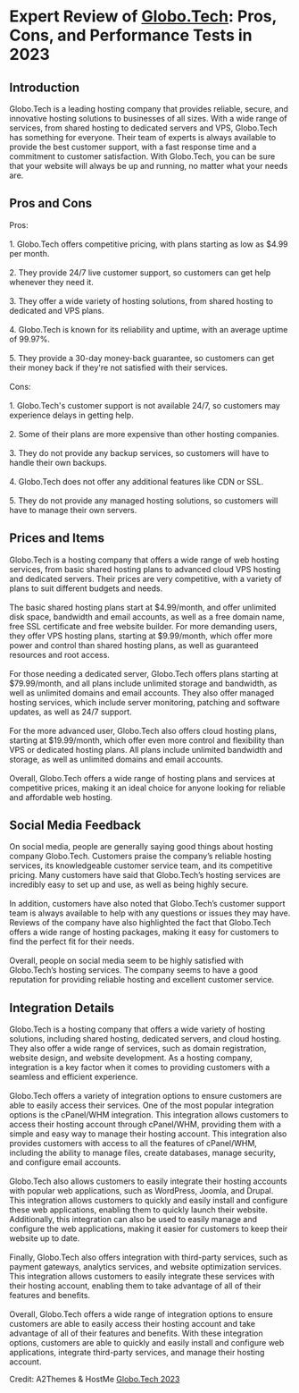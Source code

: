 <h1>Expert Review of <a href="https://a2themes.com/globotech-reviews">Globo.Tech</a>: Pros, Cons, and Performance Tests in 2023</h1>
<h2>Introduction</h2>
Globo.Tech is a leading hosting company that provides reliable, secure, and innovative hosting solutions to businesses of all sizes. With a wide range of services, from shared hosting to dedicated servers and VPS, Globo.Tech has something for everyone. Their team of experts is always available to provide the best customer support, with a fast response time and a commitment to customer satisfaction. With Globo.Tech, you can be sure that your website will always be up and running, no matter what your needs are.
<h2>Pros and Cons</h2>
Pros:<br><br>1. Globo.Tech offers competitive pricing, with plans starting as low as $4.99 per month.<br><br>2. They provide 24/7 live customer support, so customers can get help whenever they need it.<br><br>3. They offer a wide variety of hosting solutions, from shared hosting to dedicated and VPS plans.<br><br>4. Globo.Tech is known for its reliability and uptime, with an average uptime of 99.97%.<br><br>5. They provide a 30-day money-back guarantee, so customers can get their money back if they're not satisfied with their services.<br><br>Cons:<br><br>1. Globo.Tech's customer support is not available 24/7, so customers may experience delays in getting help.<br><br>2. Some of their plans are more expensive than other hosting companies.<br><br>3. They do not provide any backup services, so customers will have to handle their own backups.<br><br>4. Globo.Tech does not offer any additional features like CDN or SSL.<br><br>5. They do not provide any managed hosting solutions, so customers will have to manage their own servers.
<h2>Prices and Items</h2>
Globo.Tech is a hosting company that offers a wide range of web hosting services, from basic shared hosting plans to advanced cloud VPS hosting and dedicated servers. Their prices are very competitive, with a variety of plans to suit different budgets and needs. <br><br>The basic shared hosting plans start at $4.99/month, and offer unlimited disk space, bandwidth and email accounts, as well as a free domain name, free SSL certificate and free website builder. For more demanding users, they offer VPS hosting plans, starting at $9.99/month, which offer more power and control than shared hosting plans, as well as guaranteed resources and root access. <br><br>For those needing a dedicated server, Globo.Tech offers plans starting at $79.99/month, and all plans include unlimited storage and bandwidth, as well as unlimited domains and email accounts. They also offer managed hosting services, which include server monitoring, patching and software updates, as well as 24/7 support.<br><br>For the more advanced user, Globo.Tech also offers cloud hosting plans, starting at $19.99/month, which offer even more control and flexibility than VPS or dedicated hosting plans. All plans include unlimited bandwidth and storage, as well as unlimited domains and email accounts. <br><br>Overall, Globo.Tech offers a wide range of hosting plans and services at competitive prices, making it an ideal choice for anyone looking for reliable and affordable web hosting.
<h2>Social Media Feedback</h2>
On social media, people are generally saying good things about hosting company Globo.Tech. Customers praise the company’s reliable hosting services, its knowledgeable customer service team, and its competitive pricing. Many customers have said that Globo.Tech’s hosting services are incredibly easy to set up and use, as well as being highly secure.<br><br>In addition, customers have also noted that Globo.Tech’s customer support team is always available to help with any questions or issues they may have. Reviews of the company have also highlighted the fact that Globo.Tech offers a wide range of hosting packages, making it easy for customers to find the perfect fit for their needs.<br><br>Overall, people on social media seem to be highly satisfied with Globo.Tech’s hosting services. The company seems to have a good reputation for providing reliable hosting and excellent customer service.
<h2>Integration Details</h2>
Globo.Tech is a hosting company that offers a wide variety of hosting solutions, including shared hosting, dedicated servers, and cloud hosting. They also offer a wide range of services, such as domain registration, website design, and website development. As a hosting company, integration is a key factor when it comes to providing customers with a seamless and efficient experience.<br><br>Globo.Tech offers a variety of integration options to ensure customers are able to easily access their services. One of the most popular integration options is the cPanel/WHM integration. This integration allows customers to access their hosting account through cPanel/WHM, providing them with a simple and easy way to manage their hosting account. This integration also provides customers with access to all the features of cPanel/WHM, including the ability to manage files, create databases, manage security, and configure email accounts.<br><br>Globo.Tech also allows customers to easily integrate their hosting accounts with popular web applications, such as WordPress, Joomla, and Drupal. This integration allows customers to quickly and easily install and configure these web applications, enabling them to quickly launch their website. Additionally, this integration can also be used to easily manage and configure the web applications, making it easier for customers to keep their website up to date.<br><br>Finally, Globo.Tech also offers integration with third-party services, such as payment gateways, analytics services, and website optimization services. This integration allows customers to easily integrate these services with their hosting account, enabling them to take advantage of all of their features and benefits.<br><br>Overall, Globo.Tech offers a wide range of integration options to ensure customers are able to easily access their hosting account and take advantage of all of their features and benefits. With these integration options, customers are able to quickly and easily install and configure web applications, integrate third-party services, and manage their hosting account.
<p>Credit: A2Themes & HostMe <a href="https://a2themes.com/globotech-reviews">Globo.Tech 2023</a></p>